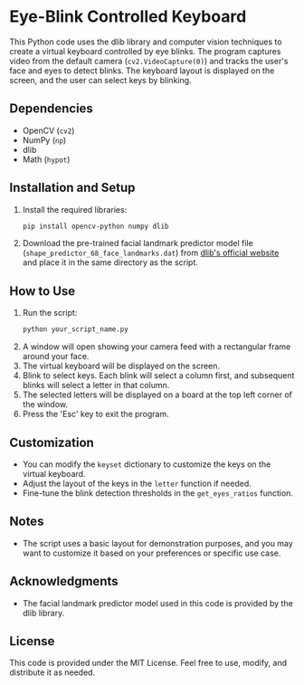 # Eye-Blink Controlled Keyboard

This Python code uses the dlib library and computer vision techniques to create a virtual keyboard controlled by eye blinks. The program captures video from the default camera (`cv2.VideoCapture(0)`) and tracks the user's face and eyes to detect blinks. The keyboard layout is displayed on the screen, and the user can select keys by blinking.

## Dependencies
- OpenCV (`cv2`)
- NumPy (`np`)
- dlib
- Math (`hypot`)

## Installation and Setup
1. Install the required libraries:
    ```bash
    pip install opencv-python numpy dlib
    ```
2. Download the pre-trained facial landmark predictor model file (`shape_predictor_68_face_landmarks.dat`) from [dlib's official website](http://dlib.net/files/shape_predictor_68_face_landmarks.dat.bz2) and place it in the same directory as the script.

## How to Use
1. Run the script:
    ```bash
    python your_script_name.py
    ```
2. A window will open showing your camera feed with a rectangular frame around your face.
3. The virtual keyboard will be displayed on the screen.
4. Blink to select keys. Each blink will select a column first, and subsequent blinks will select a letter in that column.
5. The selected letters will be displayed on a board at the top left corner of the window.
6. Press the 'Esc' key to exit the program.

## Customization
- You can modify the `keyset` dictionary to customize the keys on the virtual keyboard.
- Adjust the layout of the keys in the `letter` function if needed.
- Fine-tune the blink detection thresholds in the `get_eyes_ratios` function.

## Notes
- The script uses a basic layout for demonstration purposes, and you may want to customize it based on your preferences or specific use case.

## Acknowledgments
- The facial landmark predictor model used in this code is provided by the dlib library.

## License
This code is provided under the MIT License. Feel free to use, modify, and distribute it as needed.
